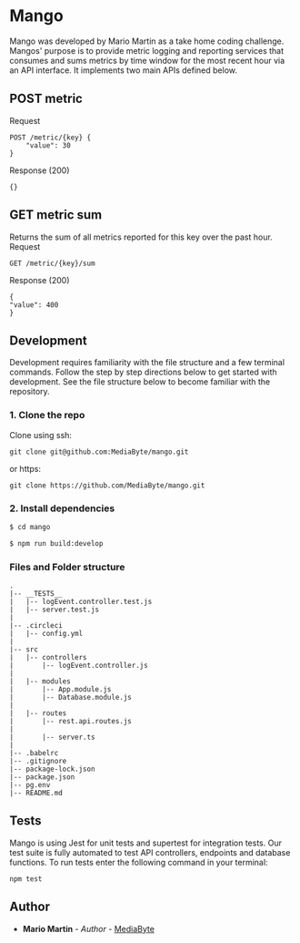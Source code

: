 # Mango
Mango was developed by Mario Martin as a take home coding challenge. Mangos' purpose is to provide metric logging and reporting services that consumes and sums metrics by time window for the most recent hour via an API interface. It implements two main APIs defined below.

## POST metric
Request
```
POST ​/metric/​{key} {
    "value"​: ​30
} ​
```
Response (200)
```
{}
```

## GET metric sum
Returns the sum of all metrics reported for this key over the past hour.
Request
```
GET ​/metric/​{key}/sum
```
Response (200)
```
{
"value": ​400
}
```

## Development
Development requires familiarity with the file structure and a few terminal commands. Follow the step by step directions below to get started with development.  See the file structure below to become familiar with the repository.

### 1. Clone the repo
Clone using ssh:
```
git clone git@github.com:MediaByte/mango.git
```
or https:
```
git clone https://github.com/MediaByte/mango.git
```

### 2. Install dependencies
```sh
$ cd mango
```
```sh
$ npm run build:develop
```

### Files and Folder structure
```
.
|-- __TESTS__
|   |-- logEvent.controller.test.js
|   |-- server.test.js
|
|-- .circleci
|   |-- config.yml
|
|-- src
|   |-- controllers
|       |-- logEvent.controller.js
|
|   |-- modules
|       |-- App.module.js
|       |-- Database.module.js
|
|   |-- routes
|       |-- rest.api.routes.js
|
|       |-- server.ts
|
|-- .babelrc
|-- .gitignore
|-- package-lock.json
|-- package.json
|-- pg.env
|-- README.md
```

## Tests
Mango is using Jest for unit tests and supertest for integration tests. Our test suite is fully automated to test API controllers, endpoints and database functions.  To run tests enter the following command in your terminal:
```
npm test
```

## Author
* **Mario Martin** - *Author* - [MediaByte](https://github.com/MediaByte)


